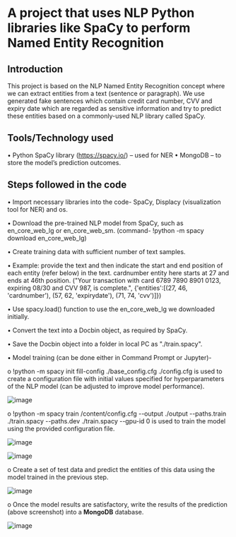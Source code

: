 # A project that uses NLP Python libraries like SpaCy to perform Named Entity Recognition

## Introduction

This project is based on the NLP Named Entity Recognition concept where we can extract entities from a text (sentence or paragraph). We use generated fake sentences which contain credit card number, CVV and expiry date which are regarded as sensitive information and try to predict these entities based on a commonly-used NLP library called SpaCy.

## Tools/Technology used

•	Python SpaCy library (https://spacy.io/) – used for NER
•	MongoDB – to store the model’s prediction outcomes.

## Steps followed in the code
•	Import necessary libraries into the code- SpaCy, Displacy (visualization tool for NER) and os.

•	Download the pre-trained NLP model from SpaCy, such as en_core_web_lg or en_core_web_sm. (command- !python -m spacy download en_core_web_lg)

•	Create training data with sufficient number of text samples.

•	Example: provide the text and then indicate the start and end position of each entity (refer below) in the text. cardnumber entity here starts at 27 and ends at 46th position.
("Your transaction with card 6789 7890 8901 0123, expiring 08/30 and CVV 987, is complete.", {'entities':[(27, 46, 'cardnumber'), (57, 62, 'expirydate'), (71, 74, 'cvv')]})

•	Use spacy.load() function to use the en_core_web_lg we downloaded initially.

•	Convert the text into a Docbin object, as required by SpaCy.

•	Save the Docbin object into a folder in local PC as "./train.spacy".

•	Model training (can be done either in Command Prompt or Jupyter)- 
  
  o	  !python -m spacy init fill-config ./base_config.cfg ./config.cfg is used to create a configuration file with initial values specified for hyperparameters of the NLP model (can be adjusted to improve model performance).
  
  ![image](https://github.com/arjunsai07/CreditCardEntityRecognition/assets/14110439/3f857d57-1159-4559-8a67-5cdac3d7cca7)
  
  
  o	  !python -m spacy train /content/config.cfg --output ./output --paths.train ./train.spacy --paths.dev ./train.spacy --gpu-id 0 is used to train the model using the provided configuration file.
  
  ![image](https://github.com/arjunsai07/CreditCardEntityRecognition/assets/14110439/9b0903aa-c7f6-4aea-8909-a868722cb619)


  ![image](https://github.com/arjunsai07/CreditCardEntityRecognition/assets/14110439/e9f71295-1089-4afa-bcb3-81d75c7258e9)



  o	  Create a set of test data and predict the entities of this data using the model trained in the previous step.       
  
  ![image](https://github.com/arjunsai07/CreditCardEntityRecognition/assets/14110439/8712d5bb-f40a-4ee4-a34a-23996e9bf703)

  o	  Once the model results are satisfactory, write the results of the prediction (above screenshot) into a **MongoDB** database.                               

  ![image](https://github.com/arjunsai07/CreditCardEntityRecognition/assets/14110439/da9fe141-3027-499f-b2a5-6f59d231d42b)


  

  

